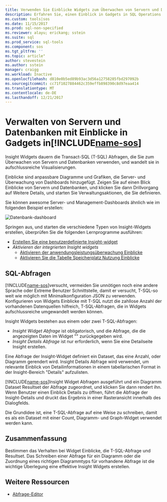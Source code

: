 ```yaml
---
title: Verwenden Sie Einblicke Widgets zum Überwachen von Servern und Datenbanken in SQL Operations Studio (preview) | Microsoft Docs
description: Erfahren Sie, einen Einblick in Gadgets in SQL Operations Studio (preview).
ms.custom: tools|sos
ms.date: 11/15/2017
ms.prod: sql-non-specified
ms.reviewer: alayu; erickang; sstein
ms.suite: sql
ms.prod_service: sql-tools
ms.component: sos
ms.tgt_pltfrm: ''
ms.topic: article"
author: stevestein
ms.author: sstein
manager: craigg
ms.workload: Inactive
ms.openlocfilehash: d810e0b5ed89b93ac3d56a12758285fbd297092b
ms.sourcegitcommit: cc71f1027884462c359effb898390c8d97eaa414
ms.translationtype: MT
ms.contentlocale: de-DE
ms.lasthandoff: 12/21/2017
---
```

# <a name="manage-servers-and-databases-with-insight-widgets-in-includename-sosincludesname-sos-shortmd"></a>Verwalten von Servern und Datenbanken mit Einblicke in Gadgets in[!INCLUDE[name-sos](../includes/name-sos-short.md)]

Insight Widgets dauern die Transact-SQL (T-SQL) Abfragen, die Sie zum Überwachen von Servern und Datenbanken verwenden, und wandelt sie in aufschlussreiche Visualisierungen. 

Einblicke sind anpassbare Diagramme und Grafiken, die Server- und Überwachung von Dashboards hinzugefügt. Zeigen Sie auf einen Blick Einblicke von Servern und Datenbanken, und klicken Sie dann Drillvorgang auf Weitere Details, und starten Sie Verwaltungsaktionen, die Sie definieren. 

Sie können awesome Server- und Management-Dashboards ähnlich wie im folgenden Beispiel erstellen:

![Datenbank-dashboard](media/insight-widgets/database-dashboard.png)


Springen aus, und starten die verschiedene Typen von Insight-Widgets erstellen, überprüfen Sie die folgenden Lernprogramme ausführen:

- [Erstellen Sie eine benutzerdefinierte Insight-widget](tutorial-build-custom-insight-sql-server.md)
- *Aktivieren der integrierten Insight widgets*
   - [Aktivieren der anwendungsleistungsüberwachung Einblicke](tutorial-qds-sql-server.md)
   - [Aktivieren Sie die Tabelle Speicherplatz Nutzung Einblicke](tutorial-table-space-sql-server.md)


## <a name="sql-queries"></a>SQL-Abfragen 

[!INCLUDE[name-sos](../includes/name-sos-short.md)]versucht, vermeiden Sie unnötigen noch eine andere Sprache oder Extreme Benutzer Schnittstelle, damit er versucht, T-SQL-so weit wie möglich mit Minimalkonfiguration JSON zu verwenden. Konfigurieren von Widgets Einblicke mit T-SQL nutzt die zahllose Anzahl der vorhandenen Datenquellen hilfreich, T-SQL-Abfragen, die in Widgets aufschlussreiche umgewandelt werden können.

Insight Widgets bestehen aus einem oder zwei T-SQL-Abfragen:
* *Insight Widget Abfrage* ist obligatorisch, und die Abfrage, die die angezeigten Daten im Widget "" zurückgegeben wird.
* *Insight Details Abfrage* ist nur erforderlich, wenn Sie eine Detailseite Insight erstellen.

Eine Abfrage der Insight-Widget definiert ein Dataset, das eine Anzahl, oder Diagramm gerendert wird. Insight Details Abfrage wird verwendet, um relevante Einblick von Detailinformationen in einem tabellarischen Format in der Insight-Bereich "Details" aufzulisten. 

[!INCLUDE[name-sos](../includes/name-sos-short.md)]Insight Widget Abfragen ausgeführt und ein Diagramm Dataset Resultset der Abfrage zugeordnet, und klicken Sie dann rendert ihn. Wenn Benutzer einen Einblick Details zu öffnen, führt die Abfrage der Insight-Details und druckt das Ergebnis in einer Rasteransicht innerhalb des Dialogfelds.

Die Grundidee ist, eine T-SQL-Abfrage auf eine Weise zu schreiben, damit es als ein Dataset mit einer Count, Diagramm- und Graph-Widget verwendet werden kann. 

## <a name="summary"></a>Zusammenfassung

Bestimmen das Verhalten bei Widget Einblicke, die T-SQL-Abfrage und Resultset. Das Schreiben einer Abfrage für ein Diagramm oder die Zuordnung eines richtigen Diagrammtyps für vorhandene Abfrage ist die wichtige Überlegung eine effektive Insight Widgets erstellen.



## <a name="additional-resources"></a>Weitere Ressourcen
- [Abfrage-Editor](tutorial-sql-editor.md)


